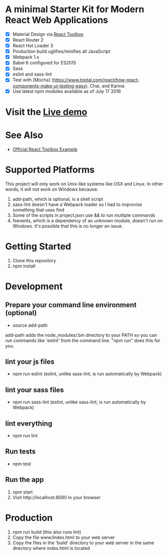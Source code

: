 # A minimal Starter Kit for Modern React Web Applications

- [x] Material Design via [React Toolbox](http://react-toolbox.com)
- [x] React Router 2
- [x] React Hot Loader 3
- [x] Production build uglifies/minifies all JavaScript
- [x] Webpack 1.x
- [x] Babel 6 configured for ES2015
- [x] Sass
- [x] eslint and sass-lint
- [x] Test with [Mocha] (https://www.toptal.com/react/how-react-components-make-ui-testing-easy), Chai, and Karma
- [x] Use latest npm modules available as of July 17 2016

# Visit the [Live demo](https://dev-guy.github.io/react-toolbox-reactrouter-mocha-boilerplate)

# See Also

* [Official React Toolbox Example](https://github.com/react-toolbox/react-toolbox-example)

# Supported Platforms

This project will only work on Unix-like systems like OSX and Linux. In other words, it will not work on Windows because:

1. add-path, which is optional, is a shell script
2. sass-lint doesn't have a Webpack loader so I had to improvise something that uses find
3. Some of the scripts in project.json use && to run multiple commands
4. fsevents, which is a dependency of an unknown module, doesn't run on Windows. It's possible that this is no longer an issue.

# Getting Started
1. Clone this repository
2. npm install

# Development

## Prepare your command line environment (optional)
* source add-path

add-path adds the node_modules/.bin directory to your PATH so you can run commands like 'eslint' from the command line. "npm run" does this for you.

## lint your js files
* npm run eslint (eslint, unlike sass-lint, is run automatically by Webpack)

## lint your sass files
* npm run sass-lint (eslint, unlike sass-lint, is run automatically by Webpack)

## lint everything
* npm run lint

## Run tests
* npm test

## Run the app
1. npm start
2. Visit http://localhost:8080 in your browser

# Production

1. npm run build (this also runs lint)
2. Copy the file www/index.html to your web server
3. Copy the files in the 'build' directory to your web server in the same directory where index.html is located

